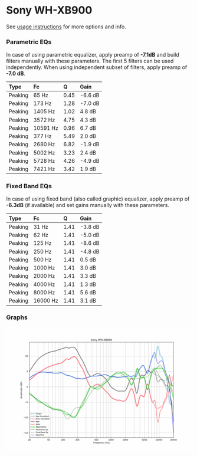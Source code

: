 # Sony WH-XB900
See [usage instructions](https://github.com/jaakkopasanen/AutoEq#usage) for more options and info.

### Parametric EQs
In case of using parametric equalizer, apply preamp of **-7.1dB** and build filters manually
with these parameters. The first 5 filters can be used independently.
When using independent subset of filters, apply preamp of **-7.0 dB**.

| Type    | Fc       |    Q | Gain    |
|:--------|:---------|:-----|:--------|
| Peaking | 65 Hz    | 0.45 | -6.6 dB |
| Peaking | 173 Hz   | 1.28 | -7.0 dB |
| Peaking | 1405 Hz  | 1.02 | 4.8 dB  |
| Peaking | 3572 Hz  | 4.75 | 4.3 dB  |
| Peaking | 10591 Hz | 0.96 | 6.7 dB  |
| Peaking | 377 Hz   | 5.49 | 2.0 dB  |
| Peaking | 2680 Hz  | 6.82 | -1.9 dB |
| Peaking | 5002 Hz  | 3.23 | 2.4 dB  |
| Peaking | 5728 Hz  | 4.26 | -4.9 dB |
| Peaking | 7421 Hz  | 3.42 | 1.9 dB  |

### Fixed Band EQs
In case of using fixed band (also called graphic) equalizer, apply preamp of **-6.3dB**
(if available) and set gains manually with these parameters.

| Type    | Fc       |    Q | Gain    |
|:--------|:---------|:-----|:--------|
| Peaking | 31 Hz    | 1.41 | -3.8 dB |
| Peaking | 62 Hz    | 1.41 | -5.0 dB |
| Peaking | 125 Hz   | 1.41 | -8.6 dB |
| Peaking | 250 Hz   | 1.41 | -4.8 dB |
| Peaking | 500 Hz   | 1.41 | 0.5 dB  |
| Peaking | 1000 Hz  | 1.41 | 3.0 dB  |
| Peaking | 2000 Hz  | 1.41 | 3.3 dB  |
| Peaking | 4000 Hz  | 1.41 | 1.3 dB  |
| Peaking | 8000 Hz  | 1.41 | 5.6 dB  |
| Peaking | 16000 Hz | 1.41 | 3.1 dB  |

### Graphs
![](./Sony%20WH-XB900.png)